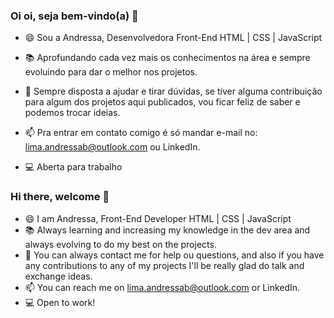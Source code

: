 ### Oi oi, seja bem-vindo(a) 👋

- 😄 Sou a Andressa, Desenvolvedora Front-End HTML | CSS | JavaScript 

- 📚 Aprofundando cada vez mais os conhecimentos na área e sempre evoluindo para dar o melhor nos projetos.

- 💬 Sempre disposta a ajudar e tirar dúvidas, se tiver alguma contribuição para algum dos projetos aqui publicados, vou ficar feliz de saber e podemos trocar ideias.

- 📫 Pra entrar em contato comigo é só mandar e-mail no: lima.andressab@outlook.com ou LinkedIn.

- 💻 Aberta para trabalho



### Hi there, welcome 👋

- 😄 I am Andressa, Front-End Developer HTML | CSS | JavaScript
- 📚 Always learning and increasing my knowledge in the dev area and always evolving to do my best on the projects.
- 💬 You can always contact me for help ou questions, and also if you have any contributions to any of my projects I'll be really glad do talk and exchange ideas. 
- 📫 You can reach me on lima.andressab@outlook.com or LinkedIn.
- 💻 Open to work!

